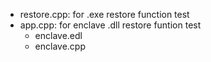 - restore.cpp: for .exe restore function test
- app.cpp: for enclave .dll restore funtion test
  - enclave.edl
  - enclave.cpp